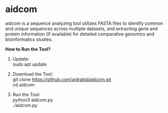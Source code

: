 # aidcom
aidcom is a sequence analyzing tool utilizes FASTA files to identify common and unique sequences across multiple datasets, and extracting gene and protein information (If available) for detailed comparative genomics and bioinformatics studies.

**How to Run the Tool?**

1. Update: <br>
sudo apt update

2. Download the Tool: <br>
git clone https://github.com/aidrabd/aidcom.git <br>
cd aidcom

3. Run the Tool: <br>
python3 aidcom.py <br>
./aidcom.py
